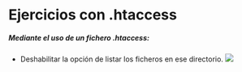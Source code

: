# Ejercicios con .htaccess
##### Mediante el uso de un fichero .htaccess:

- Deshabilitar la opción de listar los ficheros en ese directorio.
![](./imagenes/img-1.png)
